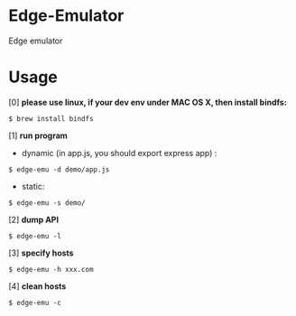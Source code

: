 # Edge-Emulator
Edge emulator

Usage
======
[0] **please use linux, if your dev env under MAC OS X, then install bindfs:**
```
$ brew install bindfs
```

[1] **run program**
* dynamic (in app.js, you should export express app) :
```
$ edge-emu -d demo/app.js
```
* static:
```
$ edge-emu -s demo/
```

[2] **dump API**
```
$ edge-emu -l
```

[3] **specify hosts**
```
$ edge-emu -h xxx.com
```

[4] **clean hosts**
```
$ edge-emu -c
```